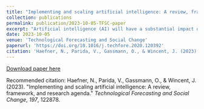 ```yaml
---
title: "Implementing and scaling artificial intelligence: A review, framework, and research agenda"
collection: publications
permalink: publication/2023-10-05-TFSC-paper
excerpt: "Artificial intelligence (AI) will have a substantial impact on firms in virtually all industries. Without guidance on how to implement and scale AI, companies will be outcompeted by the next generation of highly innovative and competitive companies that manage to incorporate AI into their operations. Research shows that competition is fierce and that there is a lack of frameworks to implement and scale AI successfully. This study begins to address this gap by providing a systematic review and analysis of different approaches by companies to using AI in their organizations. Based on these experiences, we identify key components of implementing and scaling AI in organizations and propose phases of implementing and scaling AI in firms."
date: 2023-10-05
venue: 'Technological Forecasting and Social Change'
paperurl: 'https://doi.org/10.1016/j.techfore.2020.120392'
citation: 'Haefner, N., Parida, V., Gassmann, O., & Wincent, J. (2023). &quot;Implementing and scaling artificial intelligence: A review, framework, and research agenda.&quot; <i>Technological Forecasting and Social Change</i>, <i>197</i>, 122878.'
---
```


[Download paper here](https://doi.org/10.1016/j.techfore.2020.120392)

Recommended citation: Haefner, N., Parida, V., Gassmann, O., & Wincent, J. (2023). "Implementing and scaling artificial intelligence: A review, framework, and research agenda." <i>Technological Forecasting and Social Change</i>, <i>197</i>, 122878.
